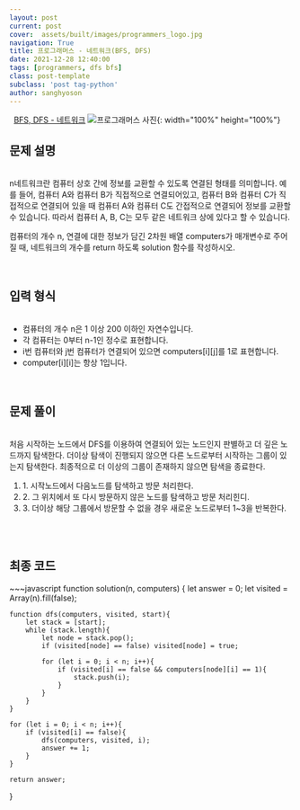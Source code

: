 ```yaml
---
layout: post
current: post
cover:  assets/built/images/programmers_logo.jpg
navigation: True
title: 프로그래머스 - 네트워크(BFS, DFS)
date: 2021-12-28 12:40:00
tags: [programmers, dfs bfs]
class: post-template
subclass: 'post tag-python'
author: sanghyoson
---
```

<i class="fa fa-search">&nbsp;</i> 
<a href='https://programmers.co.kr/learn/courses/30/lessons/43162?language=javascript'> BFS, DFS - 네트워크</a>
![프로그래머스 사진](../assets/built/images/programmers_logo.jpg){: width="100%" height="100%"}

<h2>문제 설명</h2>
<br/>
n네트워크란 컴퓨터 상호 간에 정보를 교환할 수 있도록 연결된 형태를 의미합니다. 예를 들어, 컴퓨터 A와 컴퓨터 B가 직접적으로 연결되어있고, 컴퓨터 B와 컴퓨터 C가 직접적으로 연결되어 있을 때 컴퓨터 A와 컴퓨터 C도 간접적으로 연결되어 정보를 교환할 수 있습니다. 따라서 컴퓨터 A, B, C는 모두 같은 네트워크 상에 있다고 할 수 있습니다.

컴퓨터의 개수 n, 연결에 대한 정보가 담긴 2차원 배열 computers가 매개변수로 주어질 때, 네트워크의 개수를 return 하도록 solution 함수를 작성하시오.

<br/>

<h2>입력 형식</h2>
<ul class = 'data-contents'>
<br/>
<li>컴퓨터의 개수 n은 1 이상 200 이하인 자연수입니다.</li>
<li>각 컴퓨터는 0부터 n-1인 정수로 표현합니다.</li>
<li>i번 컴퓨터와 j번 컴퓨터가 연결되어 있으면 computers[i][j]를 1로 표현합니다.</li>
<li>computer[i][i]는 항상 1입니다.</li>
</ul>
<br/>

<!-- <h2>출력 형식</h2>
<ul class = 'data-contents'>
<br/>
<li>solution 함수에서는 로그 데이터 lines 배열에 대해 초당 최대 처리량을 리턴한다.</li>
</ul>
<br/> -->

<h2>문제 풀이</h2>
<br/>
처음 시작하는 노드에서 DFS를 이용하여 연결되어 있는 노드인지 판별하고 더 깊은 노드까지 탐색한다. 더이상 탐색이 진행되지 않으면 다른 노드로부터 시작하는 그룹이 있는지 탐색한다. 최종적으로 더 이상의 그룹이 존재하지 않으면 탐색을 종료한다.

<ol class = 'data-contents'>
    <li>1. 시작노드에서 다음노드를 탐색하고 방문 처리한다.</li>
    <li>2. 그 위치에서 또 다시 방문하지 않은 노드를 탐색하고 방문 처리힌디.</li>
    <li>3. 더이상 해당 그룹에서 방문할 수 없을 경우 새로운 노드로부터 1~3을 반복한다.</li>
</ol>
<br/>

<!-- <h4>풀이과정 - 문자열로부터 시작, 종료 시간 파싱하기</h4>
<br/>
문자열로부터 원하는 숫자를 뽑아내는 파싱 과정 통해서 각 로그 데이터의 시작, 종료 시간을 구하는 것은 간단하다. 종료 시간에서 데이터 처리 시간을 빼면 시작 시간을 구할 수 있다. 다만, 해당 문제에서의 **핵심은 기본 환산단위를 ms로 변경**하는 과정인 것 같다.
문제 자체를 해결함에 있어서는 ms로의 환산이 크게 중요하지 않지만, 소수점으로 인해서 연산 중 오차가 발생하는 것을 확인하였다. (소수점 연산 속도 차이도 있을 것 같다.)  -->

<!-- <h4>풀이과정 2 - 시간 포인트(시작, 종료시간)에서 오버랩되는 데이터의 수 카운트하기</h4>
<br/>
초기 접근 방법은 1초간의 윈도우를 슬라이딩하며 각 윈도우에서 오버랩되는 데이터 수를 카운트하는 방법이었다. 해당 방법으로 원하는 결과를 얻을 수는 있지만, 효율성 측면에서 매우 떨어진다. 해당 **문제의 기본 시간 단위는 ms**이므로, 1초 동안 슬라이딩을 진행하여도 최소 1000번의 알고리즘이 진행되게 되고, 오버랩되는 카운터를 고려한다면 알고리즘 진행 시간은 더욱 늘어난다. 제안한 알고리즘의 **요청량이 변화하는 시점은 로그의 시작점, 종료점** 뿐이라는 점을 이용한다. 요청량이 변화는 전체 로그에서 시작, 종료점에서만 발생하므로, 해당 지점에서의 최대 요청량을 구하면, 전체 로그의 최대 요청량을 구할 수 있다. 따라서, 전체 시간을 슬라이딩 시키지 않고, 로그 시작, 종료점에서만 진행하여 구하였다.
<br/> -->
<br/>


<h2>최종 코드</h2>
~~~javascript
function solution(n, computers) {
    let answer = 0;
    let visited = Array(n).fill(false);
    
    function dfs(computers, visited, start){
        let stack = [start];
        while (stack.length){
            let node = stack.pop();
            if (visited[node] == false) visited[node] = true;
            
            for (let i = 0; i < n; i++){
                if (visited[i] == false && computers[node][i] == 1){
                    stack.push(i);
                }
            }
        }
    }
    
    for (let i = 0; i < n; i++){
        if (visited[i] == false){
            dfs(computers, visited, i);
            answer += 1;
        }
    }
    
    return answer;
}
~~~
